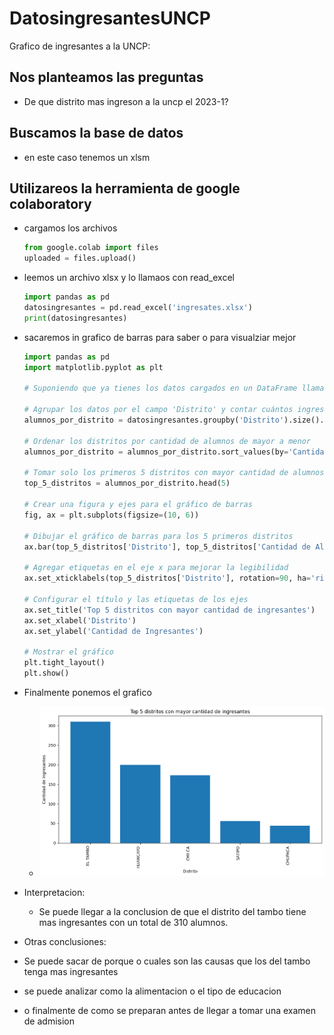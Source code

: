 # DatosingresantesUNCP
Grafico de ingresantes a la UNCP:

## Nos planteamos las preguntas
- De que distrito mas ingreson a la uncp el 2023-1?

## Buscamos la base de datos
- en este caso tenemos un xlsm

## Utilizareos la herramienta de google colaboratory
- cargamos los archivos
  ```py
  from google.colab import files
  uploaded = files.upload()
  ```
- leemos un archivo xlsx y lo llamaos con read_excel
  ```py
  import pandas as pd
  datosingresantes = pd.read_excel('ingresates.xlsx')
  print(datosingresantes)

  ```
- sacaremos in grafico de barras para saber o para visualziar mejor
  ```py
  import pandas as pd
  import matplotlib.pyplot as plt
  
  # Suponiendo que ya tienes los datos cargados en un DataFrame llamado 'datosingresantes'
  
  # Agrupar los datos por el campo 'Distrito' y contar cuántos ingresantes hay en cada distrito
  alumnos_por_distrito = datosingresantes.groupby('Distrito').size().reset_index(name='Cantidad de Alumnos')
  
  # Ordenar los distritos por cantidad de alumnos de mayor a menor
  alumnos_por_distrito = alumnos_por_distrito.sort_values(by='Cantidad de Alumnos', ascending=False)
  
  # Tomar solo los primeros 5 distritos con mayor cantidad de alumnos
  top_5_distritos = alumnos_por_distrito.head(5)
  
  # Crear una figura y ejes para el gráfico de barras
  fig, ax = plt.subplots(figsize=(10, 6))
  
  # Dibujar el gráfico de barras para los 5 primeros distritos
  ax.bar(top_5_distritos['Distrito'], top_5_distritos['Cantidad de Alumnos'])
  
  # Agregar etiquetas en el eje x para mejorar la legibilidad
  ax.set_xticklabels(top_5_distritos['Distrito'], rotation=90, ha='right')
  
  # Configurar el título y las etiquetas de los ejes
  ax.set_title('Top 5 distritos con mayor cantidad de ingresantes')
  ax.set_xlabel('Distrito')
  ax.set_ylabel('Cantidad de Ingresantes')
  
  # Mostrar el gráfico
  plt.tight_layout()
  plt.show()
  ```
- Finalmente ponemos el grafico
  - ![Visualizacio ](/src/barras.png)
 
- Interpretacion:
    - Se puede llegar a la conclusion de que el distrito del tambo tiene mas ingresantes con un total de 310 alumnos.
- Otras conclusiones:
- Se puede sacar de  porque o cuales son las causas que los del tambo tenga mas ingresantes
- se puede analizar como la alimentacion o el tipo de educacion
- o finalmente de como se preparan antes de llegar a tomar una examen de admision 
  

  
